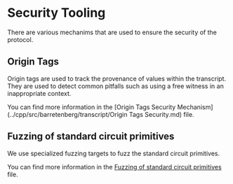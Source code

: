 # Security Tooling

There are various mechanims that are used to ensure the security of the protocol.

## Origin Tags

Origin tags are used to track the provenance of values within the transcript. They are used to detect common pitfalls such as using a free witness in an inappropriate context.

You can find more information in the [Origin Tags Security Mechanism](../cpp/src/barretenberg/transcript/Origin Tags Security.md) file.

## Fuzzing of standard circuit primitives

We use specialized fuzzing targets to fuzz the standard circuit primitives.

You can find more information in the [Fuzzing of standard circuit primitives](../cpp/docs/Fuzzing.md) file.

